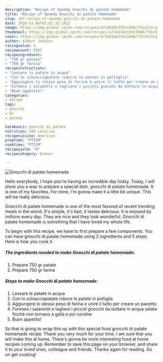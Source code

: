 ```yaml
---
description: "Recipe of Speedy Gnocchi di patate homemade"
title: "Recipe of Speedy Gnocchi di patate homemade"
slug: 187-recipe-of-speedy-gnocchi-di-patate-homemade
date: 2020-11-06T03:01:33.201Z
image: https://img-global.cpcdn.com/recipes/a734b10e335e1948/751x532cq70/gnocchi-di-patate-homemade-recipe-main-photo.jpg
thumbnail: https://img-global.cpcdn.com/recipes/a734b10e335e1948/751x532cq70/gnocchi-di-patate-homemade-recipe-main-photo.jpg
cover: https://img-global.cpcdn.com/recipes/a734b10e335e1948/751x532cq70/gnocchi-di-patate-homemade-recipe-main-photo.jpg
author: Albert Jenkins
ratingvalue: 4
reviewcount: 9267
recipeingredient:
- "750 gr patate"
- "750 gr farina"
recipeinstructions:
- "Lessare le patate in acqua"
- "Con lo schiacciapatate ridurre le patate in poltiglia"
- "Aggiungere lo stesso peso di farina e unire il tutto per creare un panetto"
- "Formare i salamotti e tagliare i piccoli gnocchi da buttare in acqua salata finchè non tornano a galla e poi condire"
- "Buon appetito!"
categories:
- Recipe
tags:
- gnocchi
- di
- patate

katakunci: gnocchi di patate 
nutrition: 200 calories
recipecuisine: American
preptime: "PT15M"
cooktime: "PT31M"
recipeyield: "4"
recipecategory: Dinner

---
```



![Gnocchi di patate homemade](https://img-global.cpcdn.com/recipes/a734b10e335e1948/751x532cq70/gnocchi-di-patate-homemade-recipe-main-photo.jpg)

Hello everybody, I hope you're having an incredible day today. Today, I will show you a way to prepare a special dish, gnocchi di patate homemade. It is one of my favorites. For mine, I'm gonna make it a little bit unique. This will be really delicious.

Gnocchi di patate homemade is one of the most favored of recent trending meals in the world. It's simple, it's fast, it tastes delicious. It is enjoyed by millions every day. They are nice and they look wonderful. Gnocchi di patate homemade is something that I have loved my whole life.




To begin with this recipe, we have to first prepare a few components. You can have gnocchi di patate homemade using 2 ingredients and 5 steps. Here is how you cook it.

<!--inarticleads1-->

##### The ingredients needed to make Gnocchi di patate homemade:

1. Prepare 750 gr patate
1. Prepare 750 gr farina




<!--inarticleads2-->

##### Steps to make Gnocchi di patate homemade:

1. Lessare le patate in acqua
1. Con lo schiacciapatate ridurre le patate in poltiglia
1. Aggiungere lo stesso peso di farina e unire il tutto per creare un panetto
1. Formare i salamotti e tagliare i piccoli gnocchi da buttare in acqua salata finchè non tornano a galla e poi condire
1. Buon appetito!




So that is going to wrap this up with this special food gnocchi di patate homemade recipe. Thank you very much for your time. I am sure that you will make this at home. There's gonna be more interesting food at home recipes coming up. Remember to save this page on your browser, and share it to your loved ones, colleague and friends. Thanks again for reading. Go on get cooking!
